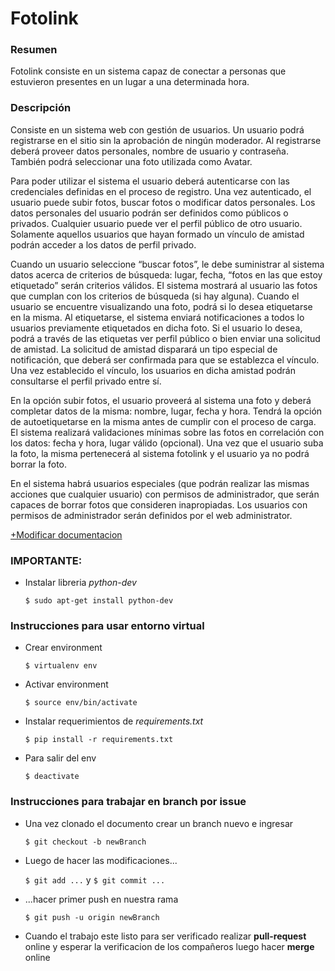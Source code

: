 Fotolink
========

### Resumen 

Fotolink consiste en un sistema capaz de conectar a personas que estuvieron 
presentes en un lugar a una determinada hora. 

### Descripción 

Consiste en un sistema web con gestión de usuarios. Un usuario podrá registrarse
 en el sitio sin la aprobación de ningún moderador. Al registrarse deberá 
proveer datos personales, nombre de usuario y contraseña. También podrá 
seleccionar una foto utilizada como Avatar.

Para poder utilizar el sistema el usuario deberá autenticarse con las 
credenciales definidas en el proceso de registro. Una vez autenticado, el 
usuario puede subir fotos, buscar fotos o modificar datos personales. Los datos 
personales del usuario podrán ser definidos como públicos o privados. Cualquier 
usuario puede ver el perfil público de otro usuario. Solamente aquellos usuarios
 que hayan formado un vínculo de amistad podrán acceder a los datos de perfil 
privado. 

Cuando un usuario seleccione “buscar fotos”, le debe suministrar al sistema 
datos acerca de criterios de búsqueda: lugar, fecha, “fotos en las que estoy 
etiquetado” serán criterios válidos. El sistema mostrará al usuario las fotos 
que cumplan con los criterios de búsqueda (si hay alguna). Cuando el usuario se 
encuentre visualizando una foto, podrá si lo desea etiquetarse en la misma. 
Al etiquetarse, el sistema enviará notificaciones a todos lo usuarios 
previamente etiquetados en dicha foto. Si el usuario lo desea, podrá a través 
de las etiquetas ver perfil público o bien enviar una solicitud de amistad. 
La solicitud de amistad disparará un tipo especial de notificación, que deberá 
ser confirmada para que se establezca el vínculo. Una vez establecido el 
vínculo, los usuarios en dicha amistad podrán consultarse el perfil privado 
entre sí.

En la opción subir fotos, el usuario proveerá al sistema una foto y deberá 
completar datos de la misma: nombre, lugar, fecha y hora. Tendrá la opción de 
auto­etiquetarse en la misma antes de cumplir con el proceso de carga. El 
sistema realizará validaciones mínimas sobre las fotos en correlación con los 
datos: fecha y hora, lugar válido (opcional). Una vez que el usuario suba la 
foto, la misma pertenecerá al sistema fotolink y el usuario ya no podrá borrar 
la foto.

En el sistema habrá usuarios especiales (que podrán realizar las mismas acciones
 que cualquier usuario) con permisos de administrador, que serán capaces de 
borrar fotos que consideren inapropiadas. Los usuarios con permisos de 
administrador serán definidos por el web administrator.

[+Modificar documentacion](https://www.draw.io/#G0B2VNcg_DK-gkbml1TEpRcGpkdlk)

### IMPORTANTE:
* Instalar libreria *python-dev*

    `$ sudo apt-get install python-dev`

### Instrucciones para usar entorno virtual

* Crear environment

    `$ virtualenv env`

* Activar environment

    `$ source env/bin/activate`

* Instalar requerimientos de *requirements.txt*

    `$ pip install -r requirements.txt`

* Para salir del env

    `$ deactivate`

### Instrucciones para trabajar en branch por issue

* Una vez clonado el documento crear un branch nuevo e ingresar

    `$ git checkout -b newBranch`

* Luego de hacer las modificaciones... 
 
    `$ git add ...` y `$ git commit ...` 

* ...hacer primer push en nuestra rama 

    `$ git push -u origin newBranch`

* Cuando el trabajo este listo para ser verificado realizar **pull-request** online y esperar la verificacion de los compañeros luego hacer **merge** online
